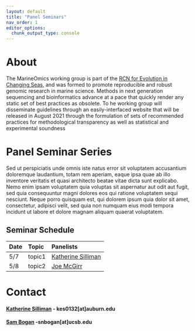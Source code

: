 ```yaml
---
layout: default
title: "Panel Seminars"
nav_order: 1
editor_options: 
  chunk_output_type: console
---
```




# About
The MarineOmics working group is part of the [RCN for Evolution in Changing Seas](https://rcn-ecs.github.io/), and was formed to promote reproducible and robust genomic research in marine science. Methods in next generation sequencing and bioinformatics advance at a pace that quickly render any static set of best practices as obsolete. To he working group will disseminate guidelines
through an easily-interfaced website that will be released in August 2021 through the formulation of sets of recommended practices for methodological
transparency as well as statistical and experimental soundness 

# Panel Seminar Series

Sed ut perspiciatis unde omnis iste natus error sit voluptatem accusantium doloremque laudantium, totam rem aperiam, eaque ipsa quae ab illo inventore veritatis et quasi architecto beatae vitae dicta sunt explicabo. Nemo enim ipsam voluptatem quia voluptas sit aspernatur aut odit aut fugit, sed quia consequuntur magni dolores eos qui ratione voluptatem sequi nesciunt. Neque porro quisquam est, qui dolorem ipsum quia dolor sit amet, consectetur, adipisci velit, sed quia non numquam eius modi tempora incidunt ut labore et dolore magnam aliquam quaerat voluptatem. 

## Seminar Schedule


| Date        | Topic       | Panelists     |
| :---        | :---        | :---          |
| 5/7         | topic1      | [Katherine Silliman](https://ksilliman.weebly.com/)|
| 5/8         | topic2      | [Joe McGirr](https://joemcgirr.github.io./)|

# Contact

#### [Katherine Silliman](https://ksilliman.weebly.com/) - kes0132[at]auburn.edu

#### [Sam Bogan](http://www.hofmannlab.com/sam-bogan.html) -snbogan[at]ucsb.edu




